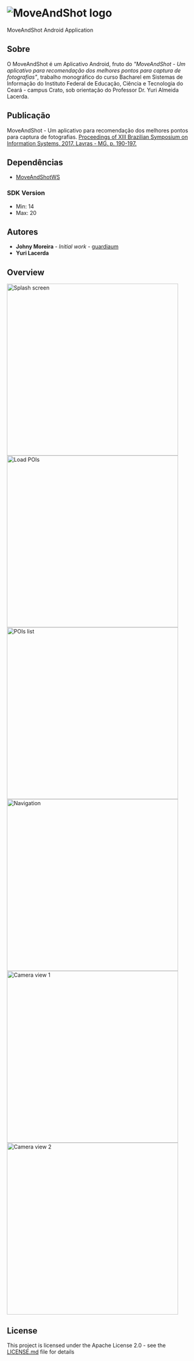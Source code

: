 # ![MoveAndShot logo](https://user-images.githubusercontent.com/22218165/28172728-c6358886-67c2-11e7-8fe3-5656a093ad60.png)

MoveAndShot Android Application

## Sobre

O MoveAndShot é um Aplicativo Android, fruto do _"MoveAndShot - Um aplicativo para recomendação dos melhores pontos para captura de fotografias"_, trabalho monográfico do curso Bacharel em Sistemas de Informação do Instituto Federal de Educação, Ciência e Tecnologia do Ceará - campus Crato, sob orientação do Professor Dr. Yuri Almeida Lacerda.

## Publicação

MoveAndShot - Um aplicativo para recomendação dos melhores pontos para captura de fotografias.
[Proceedings of XIII Brazilian Symposium on Information Systems, 2017. Lavras - MG. p. 190-197.](http://sbsi2017.dcc.ufla.br/download/proceedings_completo.pdf)

## Dependências

* [MoveAndShotWS](https://github.com/guardiaum/MoveAndShotWS)

### SDK Version
* Min: 14
* Max: 20


## Autores

* **Johny Moreira** - *Initial work* - [guardiaum](https://github.com/guardiaum)
* **Yuri Lacerda**

## Overview
<img alt="Splash screen" src="https://user-images.githubusercontent.com/22218165/28172605-64b7c538-67c2-11e7-8d73-c9f3fdcb60e8.png" width="450">
<img alt="Load POIs" src="https://user-images.githubusercontent.com/22218165/28172655-83f5ace4-67c2-11e7-9602-c9a0a68b91b8.png" width="450">
<img alt="POIs list" src="https://user-images.githubusercontent.com/22218165/28172609-6723d348-67c2-11e7-9bbe-0a3e1fc7c1fd.png" width="450">
<img alt="Navigation" src="https://user-images.githubusercontent.com/22218165/28172641-7d331824-67c2-11e7-92ac-ff0f1300db59.png" width="450">
<img alt="Camera view 1" src="https://user-images.githubusercontent.com/22218165/28172616-7100fa08-67c2-11e7-8742-809a7d257ee7.png" width="450">
<img alt="Camera view 2" src="https://user-images.githubusercontent.com/22218165/28172649-820984aa-67c2-11e7-999f-ea2d089666c2.png" width="450">


## License

This project is licensed under the Apache License 2.0 - see the [LICENSE.md](LICENSE.md) file for details

